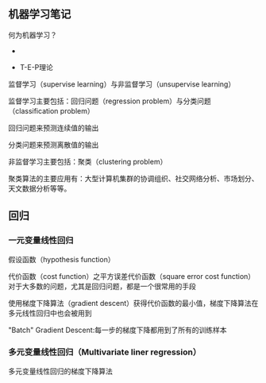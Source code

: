 



## 机器学习笔记

何为机器学习？

*

* T-E-P理论



监督学习（supervise  learning）与非监督学习（unsupervise  learning）

监督学习主要包括：回归问题（regression problem）与分类问题（classification  problem）

回归问题来预测连续值的输出

分类问题来预测离散值的输出

非监督学习主要包括：聚类（clustering problem）

聚类算法的主要应用有：大型计算机集群的协调组织、社交网络分析、市场划分、天文数据分析等等。

## 回归

### 一元变量线性回归

假设函数（hypothesis function）

代价函数（cost function）之平方误差代价函数（square error cost function）对于大多数的问题，尤其是回归问题，都是一个很常用的手段


使用梯度下降算法（gradient  descent）获得代价函数的最小值，梯度下降算法在多元线性回归中也会被用到

"Batch"  Gradient  Descent:每一步的梯度下降都用到了所有的训练样本

### 多元变量线性回归（Multivariate liner regression）

多元变量线性回归的梯度下降算法





